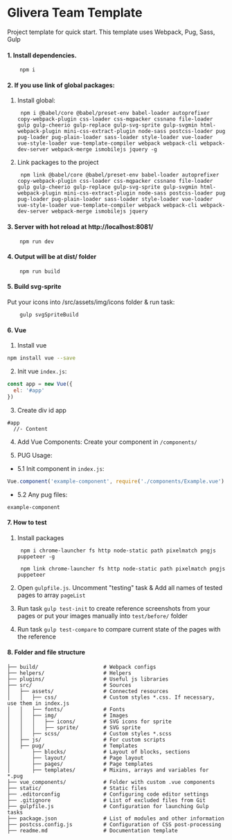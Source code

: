 # Glivera Team Template
Project template for quick start. This template uses Webpack, Pug, Sass, Gulp

#### 1. Install dependencies.

		npm i

#### 2. If you use link of global packages:  
1. Install global:

        npm i @babel/core @babel/preset-env babel-loader autoprefixer copy-webpack-plugin css-loader css-mqpacker cssnano file-loader gulp gulp-cheerio gulp-replace gulp-svg-sprite gulp-svgmin html-webpack-plugin mini-css-extract-plugin node-sass postcss-loader pug pug-loader pug-plain-loader sass-loader style-loader vue-loader vue-style-loader vue-template-compiler webpack webpack-cli webpack-dev-server webpack-merge ismobilejs jquery -g  

2. Link packages to the project  

        npm link @babel/core @babel/preset-env babel-loader autoprefixer copy-webpack-plugin css-loader css-mqpacker cssnano file-loader gulp gulp-cheerio gulp-replace gulp-svg-sprite gulp-svgmin html-webpack-plugin mini-css-extract-plugin node-sass postcss-loader pug pug-loader pug-plain-loader sass-loader style-loader vue-loader vue-style-loader vue-template-compiler webpack webpack-cli webpack-dev-server webpack-merge ismobilejs jquery

#### 3. Server with hot reload at http://localhost:8081/

        npm run dev

#### 4. Output will be at dist/ folder

        npm run build

#### 5. Build svg-sprite

Put your icons into /src/assets/img/icons folder & run task:

        gulp svgSpriteBuild

#### 6. Vue
1. Install vue
``` bash
npm install vue --save
```
2. Init vue `index.js`:
``` js
const app = new Vue({
  el: '#app'
})
```
3. Create div id app
``` pug
#app
  //- Content
```
4. Add Vue Components:
Create your component in `/components/`

5. PUG Usage:
* 5.1 Init component in `index.js`:
``` js
Vue.component('example-component', require('./components/Example.vue').default)
```
* 5.2 Any pug files:
``` pug
example-component
```

#### 7. How to test

1. Install packages

        npm i chrome-launcher fs http node-static path pixelmatch pngjs puppeteer -g

        npm link chrome-launcher fs http node-static path pixelmatch pngjs puppeteer

2. Open `gulpfile.js`. Uncomment "testing" task & Add all names of tested pages to array `pageList` 

3. Run task `gulp test-init` to create reference screenshots from your pages or put your images manually into `test/before/` folder

4. Run task `gulp test-compare` to compare current state of the pages with the reference

#### 8. Folder and file structure
```
├── build/                     # Webpack configs
├── helpers/                   # Helpers
├── plugins/                   # Useful js libraries
├── src/                       # Sources
│   ├── assets/                # Connected resources
│   │   ├── css/               # Custom styles *.css. If necessary, use them in index.js
│   │   ├── fonts/             # Fonts
│   │   ├── img/               # Images
│   │   │   ├── icons/         # SVG icons for sprite
│   │   │   ├── sprite/        # SVG sprite
│   │   ├── scss/              # Custom styles *.scss
│   ├── js/                    # For custom scripts
│   ├── pug/                   # Templates
│       ├── blocks/            # Layout of blocks, sections
│       ├── layout/            # Page layout
│       ├── pages/             # Page templates
│       ├── templates/         # Mixins, arrays and variables for *.pug
├── vue_components/            # Folder with custom .vue components
├── static/                    # Static files
├── .editorconfig              # Configuring code editor settings
├── .gitignore                 # List of excluded files from Git
├── gulpfile.js                # Configuration for launching Gulp tasks
├── package.json               # List of modules and other information
├── postcss.config.js          # Configuration of CSS post-processing
├── readme.md                  # Documentation template
```

